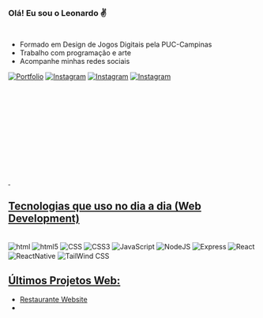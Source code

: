 ### Olá! Eu sou o Leonardo ✌️

#
- Formado em Design de Jogos Digitais pela PUC-Campinas
- Trabalho com programação e arte
- Acompanhe minhas redes sociais

[![Portfolio](https://img.shields.io/website-up-down-green-red/http/monip.org.svg)](https://)
[![Instagram](https://img.shields.io/badge/Instagram-E4405F?style=for-the-badge&logo=instagram&logoColor=white)](https://www.instagram.com/leo_godoy_jr?igsh=NXRkZjI2bWd0MDd6&utm_source=qr)
[![Instagram](https://img.shields.io/badge/LinkedIn-0077B5?style=for-the-badge&logo=linkedin&logoColor=white)](https://www.linkedin.com/in/leonardo-de-godoy-junior/)
[![Instagram](https://img.shields.io/badge/-Behance-blue?style=for-the-badge&logo=behance&logoColor=white)](https://www.behance.net/leonardogodoy10/)
##

<div>
    <a href="https://github.com/LeoGjr">
    <img height="180em" scr="https://github-readme-stats.vercel.app/api?username=LeoGjr&show_icons=true&theme=tokyonight"/>
    <img height="180em" scr="https://github-readme-stats.vercel.app/api/top-langs/?username=LeoGjr&layout=compact"/>
</div>

## Tecnologias que uso no dia a dia (Web Development)

<div style="display: inline-block"><br/>
    <img align="center" alt="html" src="https://img.shields.io/badge/HTML-239120?style=for-the-badge&logo=html5&logoColor=white" />
    <img align="center" alt="html5" src="https://img.shields.io/badge/HTML5-E34F26?style=for-the-badge&logo=html5&logoColor=white" />
    <img align="center" alt="CSS" src="https://img.shields.io/badge/CSS-239120?&style=for-the-badge&logo=css3&logoColor=white" />
    <img align="center" alt="CSS3" src="https://img.shields.io/badge/CSS3-1572B6?style=for-the-badge&logo=css3&logoColor=white" />
    <img align="center" alt="JavaScript" src="https://img.shields.io/badge/JavaScript-F7DF1E?style=for-the-badge&logo=javascript&logoColor=black" />
    <img align="center" alt="NodeJS" src="https://img.shields.io/badge/Node.js-43853D?style=for-the-badge&logo=node.js&logoColor=white" />
    <img align="center" alt="Express" src="https://img.shields.io/badge/Express.js-404D59?style=for-the-badge" />
    <img align="center" alt="React" src="https://img.shields.io/badge/React-20232A?style=for-the-badge&logo=react&logoColor=61DAFB" />
    <img align="center" alt="ReactNative" src="https://img.shields.io/badge/React_Native-20232A?style=for-the-badge&logo=react&logoColor=61DAFB" />
    <img align="center" alt="TailWind CSS" src="https://img.shields.io/badge/Tailwind_CSS-38B2AC?style=for-the-badge&logo=tailwind-css&logoColor=white" />
</div><br/>

## Últimos Projetos Web:
- [Restaurante Website]()<br/>
- 
